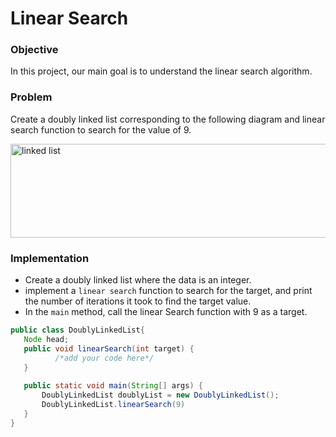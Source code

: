 # Linear Search

### Objective
In this project, our main goal is to understand the linear search algorithm.


### Problem
Create a doubly linked list corresponding to the following diagram and linear search function to search for the value of 9.
                                                           
<img width="1000" height="150" alt="linked list" src="https://github.com/SAFCSP-Team/linear-search/blob/main/Image/search-project.jpg">

### Implementation
* Create a doubly linked list where the data is an integer.
* implement a `linear search` function to search for the target, and  print the number of iterations it took to find the target value.
* In the `main` method, call the linear Search function with 9 as a target.
                                           
```java
public class DoublyLinkedList{
   Node head;
   public void linearSearch(int target) {
          /*add your code here*/
   }
   
   public static void main(String[] args) {
       DoublyLinkedList doublyList = new DoublyLinkedList();
       DoublyLinkedList.linearSearch(9)
   }
}

```
